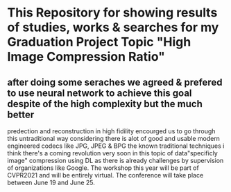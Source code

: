 # This Repository for showing results of studies, works & searches for my Graduation Project Topic "High Image Compression Ratio"

## after doing some seraches we agreed & prefered to use neural network to achieve this goal despite of the high complexity but the much better
predection and reconstruction in high fidility encourged us to go through this untraditional way considering there is alot of good and usable
modern engineered codecs like JPG, JPEG & BPG the known traditional techniques
i think there's a coming revolution very soon in this topic of data"specificly image" compression using DL as there is already challenges by supervision of
organizations like Google. The workshop this year will be part of CVPR2021 and will be entirely virtual. The conference will take place between June 19 and June 25.
